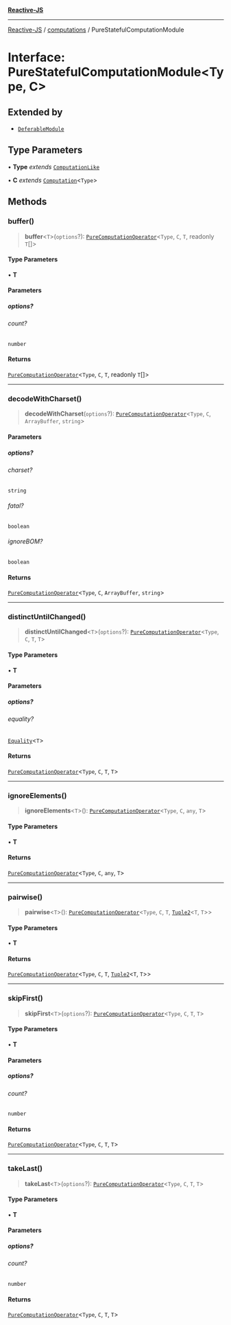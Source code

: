 [**Reactive-JS**](../../README.md)

***

[Reactive-JS](../../README.md) / [computations](../README.md) / PureStatefulComputationModule

# Interface: PureStatefulComputationModule\<Type, C\>

## Extended by

- [`DeferableModule`](../Deferable/interfaces/DeferableModule.md)

## Type Parameters

• **Type** *extends* [`ComputationLike`](ComputationLike.md)

• **C** *extends* [`Computation`](Computation.md)\<`Type`\>

## Methods

### buffer()

> **buffer**\<`T`\>(`options`?): [`PureComputationOperator`](../type-aliases/PureComputationOperator.md)\<`Type`, `C`, `T`, readonly `T`[]\>

#### Type Parameters

• **T**

#### Parameters

##### options?

###### count?

`number`

#### Returns

[`PureComputationOperator`](../type-aliases/PureComputationOperator.md)\<`Type`, `C`, `T`, readonly `T`[]\>

***

### decodeWithCharset()

> **decodeWithCharset**(`options`?): [`PureComputationOperator`](../type-aliases/PureComputationOperator.md)\<`Type`, `C`, `ArrayBuffer`, `string`\>

#### Parameters

##### options?

###### charset?

`string`

###### fatal?

`boolean`

###### ignoreBOM?

`boolean`

#### Returns

[`PureComputationOperator`](../type-aliases/PureComputationOperator.md)\<`Type`, `C`, `ArrayBuffer`, `string`\>

***

### distinctUntilChanged()

> **distinctUntilChanged**\<`T`\>(`options`?): [`PureComputationOperator`](../type-aliases/PureComputationOperator.md)\<`Type`, `C`, `T`, `T`\>

#### Type Parameters

• **T**

#### Parameters

##### options?

###### equality?

[`Equality`](../../functions/type-aliases/Equality.md)\<`T`\>

#### Returns

[`PureComputationOperator`](../type-aliases/PureComputationOperator.md)\<`Type`, `C`, `T`, `T`\>

***

### ignoreElements()

> **ignoreElements**\<`T`\>(): [`PureComputationOperator`](../type-aliases/PureComputationOperator.md)\<`Type`, `C`, `any`, `T`\>

#### Type Parameters

• **T**

#### Returns

[`PureComputationOperator`](../type-aliases/PureComputationOperator.md)\<`Type`, `C`, `any`, `T`\>

***

### pairwise()

> **pairwise**\<`T`\>(): [`PureComputationOperator`](../type-aliases/PureComputationOperator.md)\<`Type`, `C`, `T`, [`Tuple2`](../../functions/type-aliases/Tuple2.md)\<`T`, `T`\>\>

#### Type Parameters

• **T**

#### Returns

[`PureComputationOperator`](../type-aliases/PureComputationOperator.md)\<`Type`, `C`, `T`, [`Tuple2`](../../functions/type-aliases/Tuple2.md)\<`T`, `T`\>\>

***

### skipFirst()

> **skipFirst**\<`T`\>(`options`?): [`PureComputationOperator`](../type-aliases/PureComputationOperator.md)\<`Type`, `C`, `T`, `T`\>

#### Type Parameters

• **T**

#### Parameters

##### options?

###### count?

`number`

#### Returns

[`PureComputationOperator`](../type-aliases/PureComputationOperator.md)\<`Type`, `C`, `T`, `T`\>

***

### takeLast()

> **takeLast**\<`T`\>(`options`?): [`PureComputationOperator`](../type-aliases/PureComputationOperator.md)\<`Type`, `C`, `T`, `T`\>

#### Type Parameters

• **T**

#### Parameters

##### options?

###### count?

`number`

#### Returns

[`PureComputationOperator`](../type-aliases/PureComputationOperator.md)\<`Type`, `C`, `T`, `T`\>
